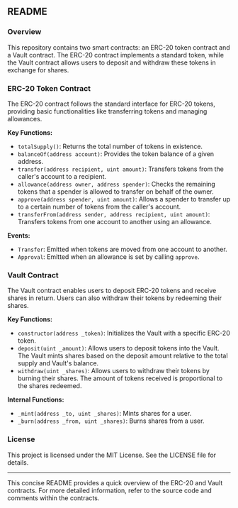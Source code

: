 ## README

### Overview

This repository contains two smart contracts: an ERC-20 token contract and a Vault contract. The ERC-20 contract implements a standard token, while the Vault contract allows users to deposit and withdraw these tokens in exchange for shares.

### ERC-20 Token Contract

The ERC-20 contract follows the standard interface for ERC-20 tokens, providing basic functionalities like transferring tokens and managing allowances.

**Key Functions:**
- `totalSupply()`: Returns the total number of tokens in existence.
- `balanceOf(address account)`: Provides the token balance of a given address.
- `transfer(address recipient, uint amount)`: Transfers tokens from the caller's account to a recipient.
- `allowance(address owner, address spender)`: Checks the remaining tokens that a spender is allowed to transfer on behalf of the owner.
- `approve(address spender, uint amount)`: Allows a spender to transfer up to a certain number of tokens from the caller's account.
- `transferFrom(address sender, address recipient, uint amount)`: Transfers tokens from one account to another using an allowance.

**Events:**
- `Transfer`: Emitted when tokens are moved from one account to another.
- `Approval`: Emitted when an allowance is set by calling `approve`.

### Vault Contract

The Vault contract enables users to deposit ERC-20 tokens and receive shares in return. Users can also withdraw their tokens by redeeming their shares.

**Key Functions:**
- `constructor(address _token)`: Initializes the Vault with a specific ERC-20 token.
- `deposit(uint _amount)`: Allows users to deposit tokens into the Vault. The Vault mints shares based on the deposit amount relative to the total supply and Vault's balance.
- `withdraw(uint _shares)`: Allows users to withdraw their tokens by burning their shares. The amount of tokens received is proportional to the shares redeemed.

**Internal Functions:**
- `_mint(address _to, uint _shares)`: Mints shares for a user.
- `_burn(address _from, uint _shares)`: Burns shares from a user.

### License

This project is licensed under the MIT License. See the LICENSE file for details.

---

This concise README provides a quick overview of the ERC-20 and Vault contracts. For more detailed information, refer to the source code and comments within the contracts.
